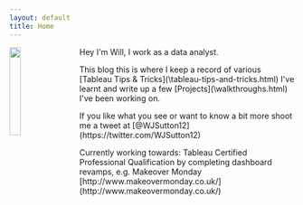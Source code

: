```yaml
---
layout: default
title: Home
---
```

<div>
<img src="https://pbs.twimg.com/profile_images/1095036521651097600/WUHSsub8_400x400.jpg" align="left" style="width:20%;height:20%;padding-right:20px;"/> Hey I'm Will, I work as a data analyst. 
<p>This blog this is where I keep a record of various [Tableau Tips & Tricks](\tableau-tips-and-tricks.html) I've learnt and write up a few [Projects](\walkthroughs.html) I've been working on. </p>
<p>If you like what you see or want to know a bit more shoot me a tweet at [@WJSutton12](https://twitter.com/WJSutton12)</p>
<p>Currently working towards: Tableau Certified Professional Qualification by completing dashboard revamps, e.g. Makeover Monday [http://www.makeovermonday.co.uk/](http://www.makeovermonday.co.uk/)</p>
</div>





